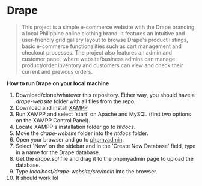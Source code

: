 # Drape

> This project is a simple e-commerce website with the Drape branding, a local Philippine online clothing brand. It features an intuitive and user-friendly grid gallery layout to browse Drape's product listings, basic e-commerce functionalities such as cart management and checkout processes. The project also features an admin and customer panel, where website/business admins can manage product/order inventory and customers can view and check their current and previous orders.

**How to run Drape on your local machine**

1. Download/clone/whatever this repository. Either way, you should have a *drape-website* folder with all files from the repo.
2. Download and install [XAMPP](https://www.apachefriends.org/download.html)
3. Run XAMPP and select 'start' on Apache and MySQL (first two options on the XAMPP Control Panel).
4. Locate XAMPP's installation folder go to *htdocs*.
5. Move the *drape-website* folder into the *htdocs* folder.
6. Open your browser and go to [phpmyadmin](http://localhost/phpmyadmin/).
7. Select 'New' on the sidebar and in the 'Create New Database' field, type in a name for the Drape database.
8. Get the *drape.sql* file and drag it to the phpmyadmin page to upload the database.
9. Type *localhost/drape-website/src/main* into the browser.
10. It should work lol
